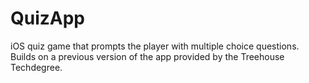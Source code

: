 # QuizApp
iOS quiz game that prompts the player with multiple choice questions. Builds on a previous version of the app provided by the Treehouse Techdegree. 
